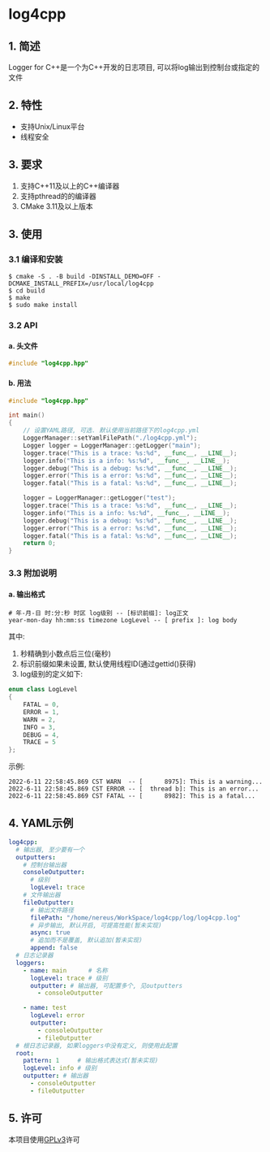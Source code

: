 # log4cpp
## 1. 简述
Logger for C++是一个为C++开发的日志项目, 可以将log输出到控制台或指定的文件
## 2. 特性
- 支持Unix/Linux平台
- 线程安全
## 3. 要求
1. 支持C++11及以上的C++编译器
2. 支持pthread的的编译器
3. CMake 3.11及以上版本
## 3. 使用
### 3.1 编译和安装
```shell
$ cmake -S . -B build -DINSTALL_DEMO=OFF -DCMAKE_INSTALL_PREFIX=/usr/local/log4cpp
$ cd build
$ make
$ sudo make install
```
### 3.2 API
#### a. 头文件
```c++
#include "log4cpp.hpp"
```
#### b. 用法
```c++
#include "log4cpp.hpp"

int main()
{
	// 设置YAML路径, 可选. 默认使用当前路径下的log4cpp.yml
	LoggerManager::setYamlFilePath("./log4cpp.yml");
	Logger logger = LoggerManager::getLogger("main");
	logger.trace("This is a trace: %s:%d", __func__, __LINE__);
	logger.info("This is a info: %s:%d", __func__, __LINE__);
	logger.debug("This is a debug: %s:%d", __func__, __LINE__);
	logger.error("This is a error: %s:%d", __func__, __LINE__);
	logger.fatal("This is a fatal: %s:%d", __func__, __LINE__);

	logger = LoggerManager::getLogger("test");
	logger.trace("This is a trace: %s:%d", __func__, __LINE__);
	logger.info("This is a info: %s:%d", __func__, __LINE__);
	logger.debug("This is a debug: %s:%d", __func__, __LINE__);
	logger.error("This is a error: %s:%d", __func__, __LINE__);
	logger.fatal("This is a fatal: %s:%d", __func__, __LINE__);
	return 0;
}
```
### 3.3 附加说明
#### a. 输出格式
```text
# 年-月-日 时:分:秒 时区 log级别 -- [标识前缀]: log正文
year-mon-day hh:mm:ss timezone LogLevel -- [ prefix ]: log body
```
其中:  
1. 秒精确到小数点后三位(毫秒)  
2. 标识前缀如果未设置, 默认使用线程ID(通过gettid()获得)
3. log级别的定义如下:
```c++
enum class LogLevel
{
	FATAL = 0,
	ERROR = 1,
	WARN = 2,
	INFO = 3,
	DEBUG = 4,
	TRACE = 5
};
```
示例:
```text
2022-6-11 22:58:45.869 CST WARN  -- [      8975]: This is a warning...
2022-6-11 22:58:45.869 CST ERROR -- [  thread b]: This is an error...
2022-6-11 22:58:45.869 CST FATAL -- [      8982]: This is a fatal...
```
## 4. YAML示例
```yaml
log4cpp:
  # 输出器, 至少要有一个
  outputters:
    # 控制台输出器
    consoleOutputter:
      # 级别
      logLevel: trace
    # 文件输出器
    fileOutputter:
      # 输出文件路径
      filePath: "/home/nereus/WorkSpace/log4cpp/log/log4cpp.log"
      # 异步输出, 默认开启, 可提高性能(暂未实现)
      async: true
      # 追加而不是覆盖, 默认追加(暂未实现)
      append: false
  # 日志记录器
  loggers:
    - name: main      # 名称
      logLevel: trace # 级别
      outputter: # 输出器, 可配置多个, 见outputters
        - consoleOutputter

    - name: test
      logLevel: error
      outputter:
        - consoleOutputter
        - fileOutputter
  # 根日志记录器, 如果loggers中没有定义, 则使用此配置
  root:
    pattern: 1     # 输出格式表达式(暂未实现)
    logLevel: info # 级别
    outputter: # 输出器
      - consoleOutputter
      - fileOutputter
```
## 5. 许可
本项目使用[GPLv3](LICENSE)许可
